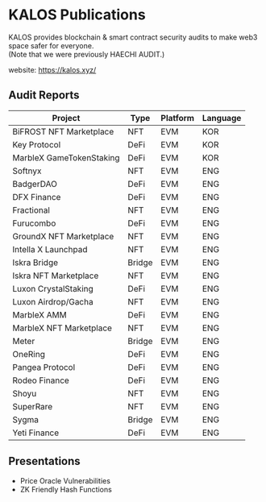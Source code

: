 # KALOS Publications
KALOS provides blockchain & smart contract security audits to make web3 space safer for everyone.  
(Note that we were previously HAECHI AUDIT.)

website: https://kalos.xyz/

## Audit Reports 
| Project     | Type        | Platform | Language |
| ----------- | ----------- | -------- | -------- |
| BiFROST NFT Marketplace     | NFT |    EVM   | KOR    |     
| Key Protocol | DeFi  | EVM | KOR |
| MarbleX GameTokenStaking    | DeFi    |   EVM  |    KOR      |
| Softnyx | NFT | EVM | ENG |
| BadgerDAO | DeFi | EVM | ENG |
| DFX Finance  | DeFi  | EVM | ENG 
| Fractional | NFT  | EVM | ENG |  
| Furucombo | DeFi | EVM | ENG |
| GroundX NFT Marketplace | NFT  | EVM | ENG |
| Intella X Launchpad | NFT | EVM | ENG | 
| Iskra Bridge | Bridge | EVM | ENG | 
| Iskra NFT Marketplace | NFT  | EVM | ENG |
| Luxon CrystalStaking | DeFi | EVM | ENG | 
| Luxon Airdrop/Gacha | NFT | EVM | ENG |
| MarbleX AMM | DeFi  | EVM | ENG | 
| MarbleX NFT Marketplace | NFT  | EVM | ENG |
| Meter | Bridge | EVM | ENG |
| OneRing | DeFi | EVM | ENG | 
| Pangea Protocol | DeFi | EVM | ENG | 
| Rodeo Finance | DeFi | EVM | ENG | 
| Shoyu | NFT | EVM | ENG |
| SuperRare | NFT  | EVM | ENG |
| Sygma | Bridge | EVM | ENG | 
| Yeti Finance | DeFi | EVM | ENG |

## Presentations 
- Price Oracle Vulnerabilities
- ZK Friendly Hash Functions
